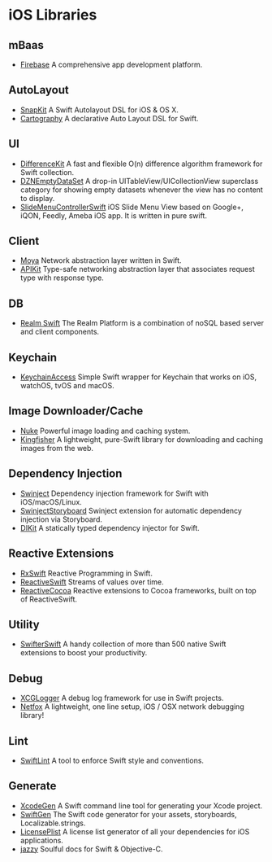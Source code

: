 # iOS Libraries

## mBaas
- [Firebase](https://firebase.google.com/docs/ios/setup) A comprehensive app development platform.

## AutoLayout
- [SnapKit](https://github.com/SnapKit/SnapKit) A Swift Autolayout DSL for iOS & OS X.
- [Cartography](https://github.com/robb/Cartography) A declarative Auto Layout DSL for Swift.

## UI
- [DifferenceKit](https://github.com/ra1028/DifferenceKit) A fast and flexible O(n) difference algorithm framework for Swift collection.
- [DZNEmptyDataSet](https://github.com/dzenbot/DZNEmptyDataSet) A drop-in UITableView/UICollectionView superclass category for showing empty datasets whenever the view has no content to display.
- [SlideMenuControllerSwift](https://github.com/dekatotoro/SlideMenuControllerSwift) iOS Slide Menu View based on Google+, iQON, Feedly, Ameba iOS app. It is written in pure swift.

## Client
- [Moya](https://github.com/Moya/Moya) Network abstraction layer written in Swift.
- [APIKit](https://github.com/ishkawa/APIKit) Type-safe networking abstraction layer that associates request type with response type.

## DB
- [Realm Swift](https://realm.io/docs/swift/latest/) The Realm Platform is a combination of noSQL based server and client components.

## Keychain
- [KeychainAccess](https://github.com/kishikawakatsumi/KeychainAccess) Simple Swift wrapper for Keychain that works on iOS, watchOS, tvOS and macOS.

## Image Downloader/Cache
- [Nuke](https://github.com/kean/Nuke) Powerful image loading and caching system.
- [Kingfisher](https://github.com/onevcat/Kingfisher) A lightweight, pure-Swift library for downloading and caching images from the web.

## Dependency Injection
- [Swinject](https://github.com/Swinject/Swinject) Dependency injection framework for Swift with iOS/macOS/Linux.
- [SwinjectStoryboard](https://github.com/Swinject/SwinjectStoryboard) Swinject extension for automatic dependency injection via Storyboard.
- [DIKit](https://github.com/ishkawa/DIKit) A statically typed dependency injector for Swift.

## Reactive Extensions
- [RxSwift](https://github.com/ReactiveX/RxSwift) Reactive Programming in Swift.
- [ReactiveSwift](https://github.com/ReactiveCocoa/ReactiveSwift) Streams of values over time.
- [ReactiveCocoa](https://github.com/ReactiveCocoa/ReactiveCocoa) Reactive extensions to Cocoa frameworks, built on top of ReactiveSwift.

## Utility
- [SwifterSwift](https://github.com/SwifterSwift/SwifterSwift) A handy collection of more than 500 native Swift extensions to boost your productivity.

## Debug
- [XCGLogger](https://github.com/DaveWoodCom/XCGLogger) A debug log framework for use in Swift projects.
- [Netfox](https://github.com/kasketis/netfox) A lightweight, one line setup, iOS / OSX network debugging library!

## Lint
- [SwiftLint](https://github.com/realm/SwiftLint) A tool to enforce Swift style and conventions.

## Generate
- [XcodeGen](https://github.com/yonaskolb/XcodeGen) A Swift command line tool for generating your Xcode project.
- [SwiftGen](https://github.com/SwiftGen/SwiftGen) The Swift code generator for your assets, storyboards, Localizable.strings.
- [LicensePlist](https://github.com/mono0926/LicensePlist) A license list generator of all your dependencies for iOS applications.
- [jazzy](https://github.com/realm/jazzy) Soulful docs for Swift & Objective-C.
